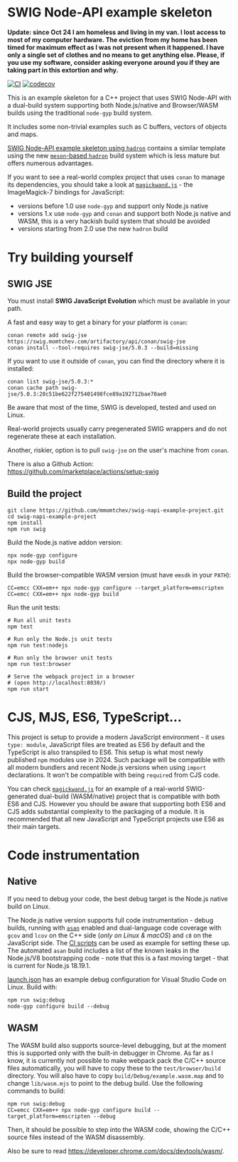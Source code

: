 # SWIG Node-API example skeleton

**Update: since Oct 24 I am homeless and living in my van. I lost access to most of my computer hardware. The eviction from my home has been timed for maximum effect as I was not present when it happened. I have only a single set of clothes and no means to get anything else. Please, if you use my software, consider asking everyone around you if they are taking part in this extortion and why.**

[![CI](https://github.com/mmomtchev/swig-napi-example-project/actions/workflows/run.yml/badge.svg)](https://github.com/mmomtchev/swig-napi-example-project/actions/workflows/run.yml)
[![codecov](https://codecov.io/gh/mmomtchev/swig-napi-example-project/graph/badge.svg?token=05LMSUTBVA)](https://codecov.io/gh/mmomtchev/swig-napi-example-project)

This is an example skeleton for a C++ project that uses SWIG Node-API with a dual-build system supporting both Node.js/native and Browser/WASM builds using the traditional `node-gyp` build system.

It includes some non-trivial examples such as C buffers, vectors of objects and maps.

[SWIG Node-API example skeleton using `hadron`](https://github.com/mmomtchev/hadron-swig-napi-example-project.git) contains a similar template using the new [`meson`-based `hadron`](https://github.com/mmomtchev/hadron) build system which is less mature but offers numerous advantages.

If you want to see a real-world complex project that uses `conan` to manage its dependencies, you should take a look at [`magickwand.js`](https://github.com/mmomtchev/magickwand.js) - the ImageMagick-7 bindings for JavaScript:
 * versions before 1.0 use `node-gyp` and support only Node.js native
 * versions 1.x use `node-gyp` and `conan` and support both Node.js native and WASM, this is a very hackish build system that should be avoided
 * versions starting from 2.0 use the new `hadron` build

# Try building yourself

## SWIG JSE

You must install **SWIG JavaScript Evolution** which must be available in your path.

A fast and easy way to get a binary for your platform is `conan`:

```shell
conan remote add swig-jse https://swig.momtchev.com/artifactory/api/conan/swig-jse
conan install --tool-requires swig-jse/5.0.3 --build=missing
```

If you want to use it outside of `conan`, you can find the directory where it is installed:

```shell
conan list swig-jse/5.0.3:*
conan cache path swig-jse/5.0.3:28c51be622f275401498fce89a192712bae70ae0
```

Be aware that most of the time, SWIG is developed, tested and used on Linux.

Real-world projects usually carry pregenerated SWIG wrappers and do not regenerate these at each installation.

Another, riskier, option is to pull `swig-jse` on the user's machine from `conan`.

There is also a Github Action: https://github.com/marketplace/actions/setup-swig

## Build the project

```shell
git clone https://github.com/mmomtchev/swig-napi-example-project.git
cd swig-napi-example-project
npm install
npm run swig
```

Build the Node.js native addon version:
```shell
npx node-gyp configure
npx node-gyp build
```

Build the browser-compatible WASM version (must have `emsdk` in your `PATH`):
```shell
CC=emcc CXX=em++ npx node-gyp configure --target_platform=emscripten 
CC=emcc CXX=em++ npx node-gyp build
```

Run the unit tests:
```shell
# Run all unit tests
npm test

# Run only the Node.js unit tests
npm run test:nodejs

# Run only the browser unit tests
npm run test:browser

# Serve the webpack project in a browser
# (open http://localhost:8030/)
npm run start
```

# CJS, MJS, ES6, TypeScript...

This project is setup to provide a modern JavaScript environment - it uses `type: module`, JavaScript files are treated as ES6 by default and the TypeScript is also transpiled to ES6. This setup is what most newly published `npm` modules use in 2024. Such package will be compatible with all modern bundlers and recent Node.js versions when using `import` declarations. It won't be compatible with being `require`d from CJS code.

You can check [`magickwand.js`](https://github.com/mmomtchev/magickwand.js) for an example of a real-world SWIG-generated dual-build (WASM/native) project that is compatible with both ES6 and CJS. However you should be aware that supporting both ES6 and CJS adds substantial complexity to the packaging of a module. It is recommended that all new JavaScript and TypeScript projects use ES6 as their main targets.

# Code instrumentation

## Native

If you need to debug your code, the best debug target is the Node.js native build on Linux.

The Node.js native version supports full code instrumentation - debug builds, running with [`asan`](https://github.com/google/sanitizers/wiki/AddressSanitizer) enabled and dual-language code coverage with `gcov` and `lcov` on the C++ side (*only on Linux & macOS*) and `c8` on the JavaScript side. The [CI scripts](https://github.com/mmomtchev/swig-napi-example-project/blob/main/.github/workflows/run.yml) can be used as example for setting these up. The automated `asan` build includes a list of the known leaks in the Node.js/V8 bootstrapping code - note that this is a fast moving target - that is current for Node.js 18.19.1.

[launch.json](https://github.com/mmomtchev/swig-napi-example-project/blob/main/.vscode/launch.json) has an example debug configuration for Visual Studio Code on Linux. Build with:

```shell
npm run swig:debug
node-gyp configure build --debug
```

## WASM

The WASM build also supports source-level debugging, but at the moment this is supported only with the built-in debugger in Chrome. As far as I know, it is currently not possible to make webpack pack the C/C++ source files automatically, you will have to copy these to the `test/browser/build` directory. You will also have to copy `build/Debug/example.wasm.map` and to change `lib/wasm.mjs` to point to the debug build. Use the following commands to build:

```shell
npm run swig:debug
CC=emcc CXX=em++ npx node-gyp configure build --target_platform=emscripten --debug
```

Then, it should be possible to step into the WASM code, showing the C/C++ source files instead of the WASM disassembly.

Also be sure to read https://developer.chrome.com/docs/devtools/wasm/.
